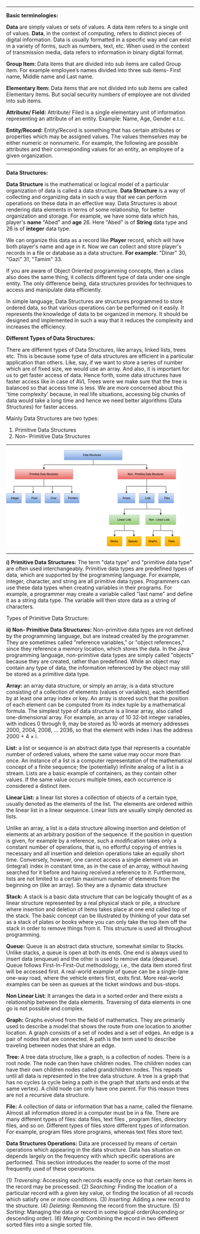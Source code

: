 ***
**Basic terminologies:**

**Data** are simply values or sets of values. A data item refers to a single unit of values. **Data**, in the context of computing, refers to distinct pieces of digital information. Data is usually formatted in a specific way and can exist in a variety of forms, such as numbers, text, etc. When used in the context of transmission media, data refers to information in binary digital format.

**Group Item**: Data items that are divided into sub items are called Group item. For example employee’s names divided into three sub items- First name, Middle name and Last name.

**Elementary Item:** Data items that are not divided into sub items are called Elementary items. But social security numbers of employee are not divided into sub items.

**Attribute/ Field:** Attribute/ Filed is a single elementary unit of information representing an attribute of an entity. Example: Name, Age, Gender e.t.c.

**Entity/Record:** Entity/Record is something that has certain attributes or properties which may be assigned values. The values themselves may be either numeric or nonnumeric. For example, the following are possible attributes and their corresponding values for an entity, an employee of a given organization.
***

**Data Structures:**

**Data Structure** is the mathematical or logical model of a particular organization of data is called a data structure. **Data Structure** is a way of collecting and organizing data in such a way that we can perform operations on these data in an effective way. Data Structures is about rendering data elements in terms of some relationship, for better organization and storage. For example, we have some data which has, player's **name** "Abed" and **age** 26. Here "Abed" is of **String** data type and 26 is of **integer** data type.

We can organize this data as a record like **Player** record, which will have both player's name and age in it. Now we can collect and store player's records in a file or database as a data structure. **For example**: "Dinar" 30, "Gazi" 31, "Tamim" 33.

If you are aware of Object Oriented programming concepts, then a class also does the same thing, it collects different type of data under one single entity. The only difference being, data structures provides for techniques to access and manipulate data efficiently.

In simple language, Data Structures are structures programmed to store ordered data, so that various operations can be performed on it easily. It represents the knowledge of data to be organized in memory. It should be designed and implemented in such a way that it reduces the complexity and increases the efficiency.


**Different Types of Data Structures:**

There are different types of Data Structures, like arrays, linked lists, trees etc. This is because some type of data structures are efficient in a particular application than others. Like, say, if we want to store a series of number which are of fixed size, we would use an array. And also, it is important for us to get faster access of data. Hence forth, some data structures have faster access like in case of AVL Trees were we make sure that the tree is balanced so that access time is less. We are more concerned about this 'time complexity' because, in real life situations, accessing big chunks of data would take a long time and hence we need better algorithms (Data Structures) for faster access.

Mainly Data Structures are two types:

1) Primitive Data Structures
1) Non- Primitive Data Structures
***
![](./23_Media/data_types.jpg)
***


**i) Primitive Data Structures:** The term "data type" and "primitive data type" are often used interchangeably. Primitive data types are predefined types of data, which are supported by the programming language. For example, integer, character, and string are all primitive data types. Programmers can use these data types when creating variables in their programs. For example, a programmer may create a variable called "last name" and define it as a string data type. The variable will then store data as a string of characters.

Types of Primitive Data Structure:

**ii) Non- Primitive Data Structures:** Non-primitive data types are not defined by the programming language, but are instead created by the programmer. They are sometimes called "reference variables," or "object references," since they reference a memory location, which stores the data. In the Java programming language, non-primitive data types are simply called "objects" because they are created, rather than predefined. While an object may contain any type of data, the information referenced by the object may still be stored as a primitive data type.

**Array:** an array data structure, or simply an array, is a data structure consisting of a collection of elements (values or variables), each identified by at least one array index or key. An array is stored such that the position of each element can be computed from its index tuple by a mathematical formula. The simplest type of data structure is a linear array, also called one-dimensional array. For example, an array of 10 32-bit integer variables, with indices 0 through 9, may be stored as 10 words at memory addresses 2000, 2004, 2008, ... 2036, so that the element with index i has the address 2000 + 4 × i.

**List:** a list or sequence is an abstract data type that represents a countable number of ordered values, where the same value may occur more than once. An instance of a list is a computer representation of the mathematical concept of a finite sequence; the (potentially) infinite analog of a list is a stream. Lists are a basic example of containers, as they contain other values. If the same value occurs multiple times, each occurrence is considered a distinct item.

**Linear List:** a linear list stores a collection of objects of a certain type, usually denoted as the elements of the list. The elements are ordered within the linear list in a linear sequence. Linear lists are usually simply denoted as lists.

Unlike an array, a list is a data structure allowing insertion and deletion of elements at an arbitrary position of the sequence. If the position in question is given, for example by a reference, such a modification takes only a constant number of operations, that is, no effortful copying of entries is necessary and all insertion and deletion operations take an equally short time. Conversely, however, one cannot access a single element via an (integral) index in constant time, as in the case of an array, without having searched for it before and having received a reference to it. Furthermore, lists are not limited to a certain maximum number of elements from the beginning on (like an array). So they are a dynamic data structure

**Stack:** A stack is a basic data structure that can be logically thought of as a linear structure represented by a real physical stack or pile, a structure where insertion and deletion of items takes place at one end called top of the stack. The basic concept can be illustrated by thinking of your data set as a stack of plates or books where you can only take the top item off the stack in order to remove things from it. This structure is used all throughout programming.

**Queue:** Queue is an abstract data structure, somewhat similar to Stacks. Unlike stacks, a queue is open at both its ends. One end is always used to insert data (enqueue) and the other is used to remove data (dequeue). Queue follows First-In-First-Out methodology, i.e., the data item stored first will be accessed first. A real-world example of queue can be a single-lane one-way road, where the vehicle enters first, exits first. More real-world examples can be seen as queues at the ticket windows and bus-stops.

**Non Linear List:** It arranges the data in a sorted order and there exists a relationship between the data elements. Traversing of data elements in one go is not possible and complex.

**Graph:** Graphs evolved from the field of mathematics. They are primarily used to describe a model that shows the route from one location to another location. A graph consists of a set of nodes and a set of edges. An edge is a pair of nodes that are connected. A path is the term used to describe traveling between nodes that share an edge.

**Tree:** A tree data structure, like a graph, is a collection of nodes. There is a root node. The node can then have children nodes. The children nodes can have their own children nodes called grandchildren nodes. This repeats until all data is represented in the tree data structure. A tree is a graph that has no cycles (a cycle being a path in the graph that starts and ends at the same vertex). A child node can only have one parent. For this reason trees are not a recursive data structure.

**File:** A collection of data or information that has a name, called the filename. Almost all information stored in a computer must be in a file. There are many different types of files: data files, text files , program files, directory files, and so on. Different types of files store different types of information. For example, program files store programs, whereas text files store text.


**Data Structures Operations:** Data are processed by means of certain operations which appearing in the data structure. Data has situation on depends largely on the frequency with which specific operations are performed. This section introduces the reader to some of the most frequently used of these operations.

(1) *Traversing:* Accessing each records exactly once so that certain items in the record may be processed.
(2) *Searching:* Finding the location of a particular record with a given key value, or finding the location of all records which satisfy one or more conditions.
(3) *Inserting:* Adding a new record to the structure.
(4) *Deleting:* Removing the record from the structure.
(5) *Sorting:* Managing the data or record in some logical order(Ascending or descending order).
(6) *Merging:* Combining the record in two different sorted files into a single sorted file.
